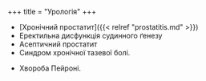 +++
title = "Урологія"
+++

- [Хронічний простатит]({{< relref "prostatitis.md" >}})
- Еректильна дисфункція судинного ґенезу
- Асептичний простатит
- Синдром хронічної тазевої болі.
<!--more-->
- Хвороба Пейроні.


